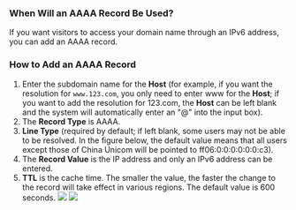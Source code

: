 ### When Will an AAAA Record Be Used?
If you want visitors to access your domain name through an IPv6 address, you can add an AAAA record.
### How to Add an AAAA Record
1. Enter the subdomain name for the **Host** (for example, if you want the resolution for `www.123.com`, you only need to enter www for the **Host**; if you want to add the resolution for 123.com, the **Host** can be left blank and the system will automatically enter an "@" into the input box).
2. The **Record Type** is AAAA.
3. **Line Type** (required by default; if left blank, some users may not be able to be resolved. In the figure below, the default value means that all users except those of China Unicom will be pointed to ff06:0:0:0:0:0:0:c3).
4. The **Record Value** is the IP address and only an IPv6 address can be entered.
5. **TTL** is the cache time. The smaller the value, the faster the change to the record will take effect in various regions. The default value is 600 seconds.
![](//mc.qcloudimg.com/static/img/2b1e91003b5241e47f7313a820189511/image.png)
![](//mc.qcloudimg.com/static/img/e0ee082c511e65e38c720b1339e6859c/image.png)
